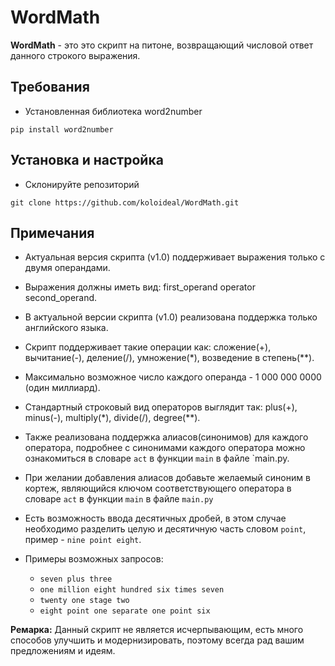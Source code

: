 # WordMath

**WordMath** - это это скрипт на питоне, возвращающий числовой ответ данного строкого выражения.

## Требования
- Установленная библиотека word2number
```
pip install word2number
```

## Установка и настройка
- Склонируйте репозиторий
```
git clone https://github.com/koloideal/WordMath.git
```


## Примечания
- Актуальная версия скрипта (v1.0) поддерживает выражения только с двумя операндами.
  
- Выражения должны иметь вид: first_operand operator second_operand.
  
- В актуальной версии скрипта (v1.0) реализована поддержка только английского языка.
  
- Скрипт поддерживает такие операции как: сложение(+), вычитание(-), деление(/), умножение(*), возведение в степень(**).
  
- Максимально возможное число каждого операнда - 1 000 000 0000 (один миллиард).
  
- Стандартный строковый вид операторов выглядит так: plus(+), minus(-), multiply(*), divide(/), degree(**).
  
- Также реализована поддержка алиасов(синонимов) для каждого оператора, подробнее с синонимами каждого оператора можно ознакомиться в словаре `act` в функции `main` в файле `main.py.
  
- При желании добавления алиасов добавьте желаемый синоним в кортеж, являющийся ключом соответствующего оператора в словаре `act` в функции `main` в файле `main.py`
  
- Есть возможность ввода десятичных дробей, в этом случае необходимо разделить целую и десятичную часть словом `point`, пример - `nine point eight`.
  
- Примеры возможных запросов:
  - `seven plus three`
  - `one million eight hundred six times seven`
  - `twenty one stage two`
  - `eight point one separate one point six`


**Ремарка:** Данный скрипт не является исчерпывающим, есть много способов улучшить и модернизировать, поэтому всегда рад вашим предложениям и идеям.

